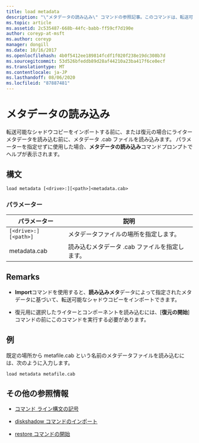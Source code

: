 ```yaml
---
title: load metadata
description: "\"メタデータの読み込み\" コマンドの参照記事。このコマンドは、転送可能なシャドウコピーをインポートする前にメタデータ .cab ファイルを読み込み、または復元の場合にライターメタデータを読み込みます。"
ms.topic: article
ms.assetid: 2c535487-668b-44fc-babb-ff59cf7d190e
author: coreyp-at-msft
ms.author: coreyp
manager: dongill
ms.date: 10/16/2017
ms.openlocfilehash: 4b0f5412ee189814fcdf1f020f238e19dc308b7d
ms.sourcegitcommit: 53d526bfeddb89d28af44210a23ba417f6ce0ecf
ms.translationtype: MT
ms.contentlocale: ja-JP
ms.lasthandoff: 08/06/2020
ms.locfileid: "87887481"
---
```

# <a name="load-metadata"></a>メタデータの読み込み

転送可能なシャドウコピーをインポートする前に、または復元の場合にライターメタデータを読み込む前に、メタデータ .cab ファイルを読み込みます。 パラメーターを指定せずに使用した場合、**メタデータの読み込み**コマンドプロンプトでヘルプが表示されます。

## <a name="syntax"></a>構文

```
load metadata [<drive>:][<path>]<metadata.cab>
```

### <a name="parameters"></a>パラメーター

| パラメーター | 説明 |
| --------- | ----------- |
| `[<drive>:][<path>]` | メタデータファイルの場所を指定します。 |
| metadata.cab | 読み込むメタデータ .cab ファイルを指定します。 |

## <a name="remarks"></a>Remarks

- **Import**コマンドを使用すると、**読み込みメタ**データによって指定されたメタデータに基づいて、転送可能なシャドウコピーをインポートできます。

- 復元用に選択したライターとコンポーネントを読み込むには、[**復元の開始**] コマンドの前にこのコマンドを実行する必要があります。

## <a name="examples"></a>例

既定の場所から metafile.cab という名前のメタデータファイルを読み込むには、次のように入力します。

```
load metadata metafile.cab
```

## <a name="additional-references"></a>その他の参照情報

- [コマンド ライン構文の記号](command-line-syntax-key.md)

- [diskshadow コマンドのインポート](import.md)

- [restore コマンドの開始](begin-restore.md)

